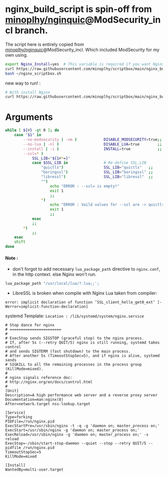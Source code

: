 # nginx_build_script is spin-off from [minoplhy/nginquic](https://github.com/minoplhy/nginquic)@ModSecurity_incl branch.

The script here is entirely copied from [minoplhy/nginquic](https://github.com/minoplhy/nginquic)@ModSecurity_incl. Which included ModSecurity for my own using.

```bash
export Nginx_Install=yes  # This variable is required if you want Nginx to be installed scriptibly (on Debian-based systems).
curl https://raw.githubusercontent.com/minoplhy/scriptbox/main/nginx_build_script/build.sh > ~/nginx_scriptbox.sh
bash ~/nginx_scriptbox.sh
```
new way to run! :
```bash
# With install Nginx
curl https://raw.githubusercontent.com/minoplhy/scriptbox/main/nginx_build_script/build.sh | bash -s -- --install
```

# Arguments
```bash
while [ ${#} -gt 0 ]; do
    case "$1" in
        --no-modsecurity | -nm )            DISABLE_MODSECURITY=true;;  # Not include ModSecurity in building
        --no-lua | -nl )                    DISABLE_LUA=true        ;;  # Not include Lua in building
        --install | -i )                    INSTALL=true            ;;  # Install Nginx
        --ssl=* )
            SSL_LIB="${1#*=}"
            case $SSL_LIB in                # Re-define SSL_LIB
                "quictls")                  SSL_LIB="quictls"   ;;
                "boringssl")                SSL_LIB="boringssl" ;;
                "libressl")                 SSL_LIB="libressl"  ;;
                "")
                    echo "ERROR : --ssl= is empty!"
                    exit 1
                    ;;
                *)
                    echo "ERROR : Vaild values for --ssl are -> quictls, boringssl, libressl"
                    exit 1
                    ;;
            esac
            ;;
        *)
            ;;
    esac
    shift
done
```

#### Note :  
* don't forgot to add necessary `lua_package_path` directive to `nginx.conf`, in the http context. else Nginx won't run.
```lua
lua_package_path "/usr/local/lua/?.lua;;';
```

* LibreSSL is broken when compile with Nginx Lua
taken from compiler:
```
error: implicit declaration of function ‘SSL_client_hello_get0_ext’ [-Werror=implicit-function-declaration]
```

systemd Template:
`Location : /lib/systemd/system/nginx.service`

```
# Stop dance for nginx
# =======================
#
# ExecStop sends SIGSTOP (graceful stop) to the nginx process.
# If, after 5s (--retry QUIT/5) nginx is still running, systemd takes control
# and sends SIGTERM (fast shutdown) to the main process.
# After another 5s (TimeoutStopSec=5), and if nginx is alive, systemd sends
# SIGKILL to all the remaining processes in the process group (KillMode=mixed).
#
# nginx signals reference doc:
# http://nginx.org/en/docs/control.html
#
[Unit]
Description=A high performance web server and a reverse proxy server
Documentation=man:nginx(8)
After=network.target nss-lookup.target

[Service]
Type=forking
PIDFile=/run/nginx.pid
ExecStartPre=/usr/sbin/nginx -t -q -g 'daemon on; master_process on;'
ExecStart=/usr/sbin/nginx -g 'daemon on; master_process on;'
ExecReload=/usr/sbin/nginx -g 'daemon on; master_process on;' -s reload
ExecStop=-/sbin/start-stop-daemon --quiet --stop --retry QUIT/5 --pidfile /run/nginx.pid
TimeoutStopSec=5
KillMode=mixed

[Install]
WantedBy=multi-user.target

```
